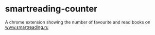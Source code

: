 # smartreading-counter
A chrome extension showing the number of favourite and read books on www.smartreading.ru
